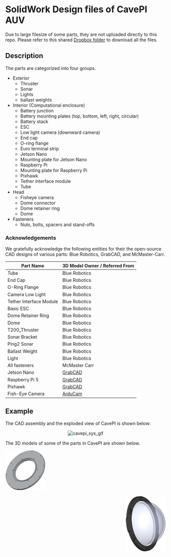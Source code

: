 # SolidWork Design files of CavePI AUV

Due to large filesize of some parts, they are not uploaded directly to this repo. Please refer to this shared [Dropbox folder](https://www.dropbox.com/scl/fo/iza5p15aaolned5e47gp4/AAuj588nzsUPL_QK-2lGrOM?rlkey=rmcqh2gj9ad3nmv3hwnzjqvkp&st=z4o9qxuu&dl=0) to download all the files.


## Description

The parts are categorized into four groups.

- Exterior
  - Thruster
  - Sonar
  - Lights
  - ballast weights
- Interior (Computational enclosure)
  -  Battery junction
  -  Battery mounting plates (top, bottom, left, right, circular)
  -  Battery stack
  -  ESC
  -  Low light camera (downward camera)
  -  End cap
  -  O-ring flange
  -  Euro terminal strip
  -  Jetson Nano
  -  Mounting plate for Jetson Nano
  -  Raspberry Pi
  -  Mounting plate for Raspberry Pi
  -  Pixhawk
  -  Tether interface module
  -  Tube
-  Head
   - Fisheye camera
   - Dome connector
   - Dome retainer ring
   - Dome
 - Fasteners
   - Nuts, bolts, spacers and stand-offs


### Acknowledgements

We gratefully acknowledge the following entities for their the open-source CAD designs of various parts: Blue Robotics, GrabCAD, and McMaster-Carr.


| Part Name             | 3D Model Owner / Referred From |
|-----------------------|-------------------------------|
| Tube                  | Blue Robotics                |
| End Cap               | Blue Robotics                 |
| O-Ring Flange         | Blue Robotics                 |
| Camera Low Light      | Blue Robotics                 |
| Tether Interface Module | Blue Robotics                |
| Basic ESC             | Blue Robotics                 |
| Dome Retainer Ring    | Blue Robotics                 |
| Dome                  | Blue Robotics                 |
| T200_Thruster         | Blue Robotics                 |
| Sonar Bracket         | Blue Robotics                 |
| Ping2 Sonar           | Blue Robotics                 |
| Ballast Weight        | Blue Robotics                 |
| Light                 | Blue Robotics                 |
| All fasteners         | McMaster Carr                 |
| Jetson Nano           | [GrabCAD](https://grabcad.com/library/nvidia-jetson-nano-2)                   |
| Raspberry Pi 5        | [GrabCAD](https://grabcad.com/library/raspberry-pi-5-2)                       |
| Pixhawk               | [GrabCAD](https://grabcad.com/library/pixhawk-2-4-8-v1-flight-controller-1)   |
| Fish-Eye Camera       | [ArduCam](https://www.arducam.com/arducam-1080p-low-light-wdr-ultra-wide-angle-usb-camera-module-for-computer-2mp-cmos-imx291-160-degree-fisheye-mini-uvc-usb2-0-spy-webcam-board-with-microphone-3-3ft-cable-for-windows-linux-mac-os.html)          |

## Example

The CAD assembly and the exploded view of CavePI is shown below:
<p align="center">
  <img src="../assets/cavepi_sys_gif.gif" alt="cavepi_sys_gif" width="50%">
</p>

The 3D models of some of the parts in CavePI are shown below.
<p align="left">
  <img src="../assets/Dome Connector.png" alt="Dome Connector" width="25%">
</p>

<p align="right">
  <img src="../assets/Dome with Retainer Ring.png" alt="Dome with Retainer Ring" width="25%">
</p>

